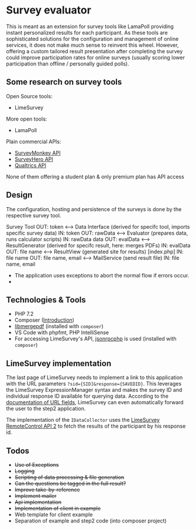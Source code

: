 # Survey evaluator

This is meant as an extension for survey tools like LamaPoll providing instant personalized 
results for each participant. As these tools are sophisticated solutions for the configuration 
and management of online services, it does not make much sense to reinvent this wheel. However, 
offering a custom tailored result presentation after completing the survey could improve 
participation rates for online surveys (usually scoring lower participation than offline / 
personally guided polls).

## Some research on survey tools

Open Source tools:
- LimeSurvey

More open tools:
- LamaPoll

Plain commercial APIs:
- [SurveyMonkey API](https://developer.surveymonkey.com/api/v3/#collectors-id-responses-id-details)
- [SurveyHero API](https://developer.surveyhero.com/api/#get-all-answers-from-response)
- [Qualtrics API](https://api.qualtrics.com/reference#getresponse-1)

None of them offering a student plan & only premium plan has API access

## Design

The configuration, hosting and persistence of the surveys is done by the respective survey tool.


Survey Tool 
OUT: token <--> 
    Data Interface (derived for specifc tool, imports specific survey data) 
    IN: token OUT: rawData <--> 
        Evaluator (prepares data, runs calculator scripts) 
        IN: rawData data OUT: evalData <-->
            ResultGenerator (derived for specifc result, here: merges PDFs) 
            IN: evalData OUT: file name <-->
                ResultView (generated site for results) [index.php]
                IN: file name OUT: file name, email <-->
                    MailService (send result file)
                    IN: file name, email

- The application uses exceptions to abort the normal flow if errors occur.
- 

## Technologies & Tools

- PHP 7.2
- Composer ([Introduction](https://getcomposer.org/doc/00-intro.md))
- [libmergepdf](https://github.com/hanneskod/libmergepdf) (installed with `composer`)
- VS Code with phpfmt, PHP IntelliSense
- For accessing LimeSurvey's API, [jsonrpcphp](https://github.com/weberhofer/jsonrpcphp) is used (installed with `composer`) 

## LimeSurvey implementation

The last page of LimeSurvey needs to implement a link to this application with the URL parameters `?sid={SID]&response={SAVEDID}`. This leverages the LimeSurvey ExpressionManager syntax and makes the survey ID and individual response ID available for querying data. According to the [documentation of URL fields](https://manual.limesurvey.org/URL_fields), LimeSurvey can even automatically forward the user to the step2 application.

The implementation of the `IDataCollector` uses the [LimeSurvey RemoteControl API 2](https://manual.limesurvey.org/RemoteControl_2_API) to fetch the results of the participant by his response id.


## Todos

- ~~Use of Exceptions~~
- ~~Logging~~
- ~~Scripting of data processing & file generation~~
- ~~Can the questions be tagged in the full result?~~
- ~~Improve take-by-reference~~
- ~~Implement mailer~~
- ~~Api implementation~~
- ~~Implementation of client in example~~
- Web template for client example
- Separation of example and step2 code (into composer project)